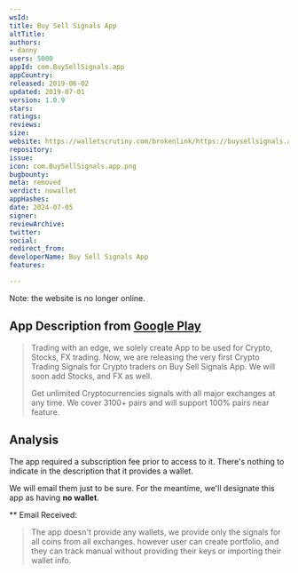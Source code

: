 ```yaml
---
wsId: 
title: Buy Sell Signals App
altTitle: 
authors:
- danny
users: 5000
appId: com.BuySellSignals.app
appCountry: 
released: 2019-06-02
updated: 2019-07-01
version: 1.0.9
stars: 
ratings: 
reviews: 
size: 
website: https://walletscrutiny.com/brokenlink/https://buysellsignals.app/landing/
repository: 
issue: 
icon: com.BuySellSignals.app.png
bugbounty: 
meta: removed
verdict: nowallet
appHashes: 
date: 2024-07-05
signer: 
reviewArchive: 
twitter: 
social: 
redirect_from: 
developerName: Buy Sell Signals App
features: 

---
```


Note: the website is no longer online.

## App Description from [Google Play](https://play.google.com/store/apps/details?id=com.BuySellSignals.app)

> Trading with an edge, we solely create App to be used for Crypto, Stocks, FX trading. Now, we are releasing the very first Crypto Trading Signals for Crypto traders on Buy Sell Signals App. We will soon add Stocks, and FX as well.
>
> Get unlimited Cryptocurrencies signals with all major exchanges at any time. We cover 3100+ pairs and will support 100% pairs near feature.

## Analysis 

The app required a subscription fee prior to access to it. There's nothing to indicate in the description that it provides a wallet. 

We will email them just to be sure. For the meantime, we'll designate this app as having **no wallet**.

** Email Received: 

> The app doesn't provide any wallets, we provide only the signals for all coins from all exchanges. however user can create portfolio, and they can track manual without providing their keys or importing their wallet info. 

